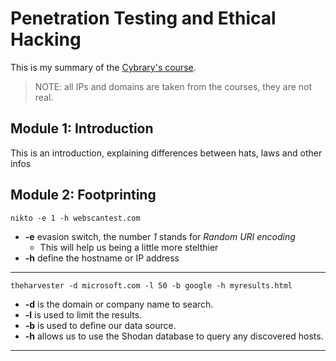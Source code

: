 # Penetration Testing and Ethical Hacking

This is my summary of the [Cybrary's
course](https://app.cybrary.it/browse/course/ethical-hacking).

> NOTE: all IPs and domains are taken from the courses, they are not real.

## Module 1: Introduction

This is an introduction, explaining differences between hats, laws and other
infos

## Module 2: Footprinting

`nikto -e 1 -h webscantest.com`

- **-e** evasion switch, the number *1* stands for *Random URI encoding*
    - This will help us being a little more stelthier
- **-h** define the hostname or IP address

---

`theharvester -d microsoft.com -l 50 -b google -h myresults.html`

- **-d** is the domain or company name to search.
- **-l** is used to limit the results.
- **-b** is used to define our data source.
- **-h** allows us to use the Shodan database to query any discovered hosts.

---


